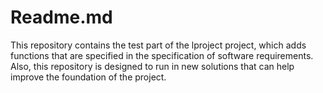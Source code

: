 # Readme.md
This repository contains the test part of the lproject project, 
which adds functions that are specified in the specification of software requirements. 
Also, this repository is designed to run in new solutions that can help improve the foundation of the project.